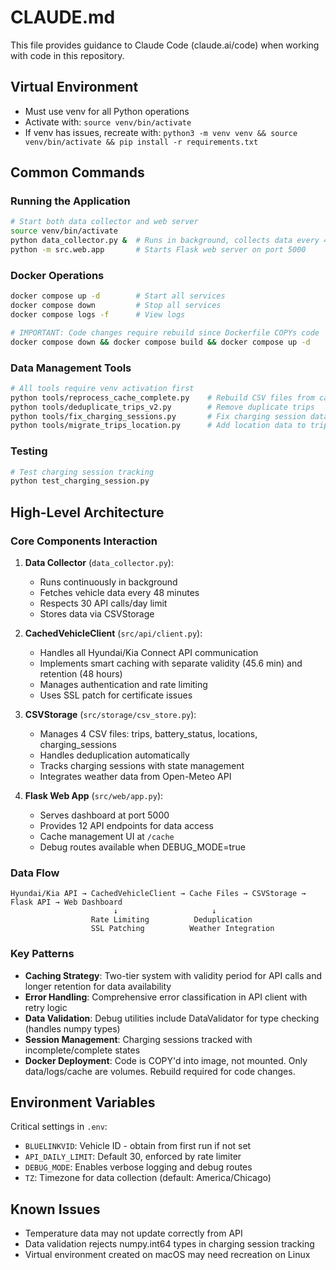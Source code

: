 # CLAUDE.md

This file provides guidance to Claude Code (claude.ai/code) when working with code in this repository.

## Virtual Environment
- Must use venv for all Python operations
- Activate with: `source venv/bin/activate`
- If venv has issues, recreate with: `python3 -m venv venv && source venv/bin/activate && pip install -r requirements.txt`

## Common Commands

### Running the Application
```bash
# Start both data collector and web server
source venv/bin/activate
python data_collector.py &  # Runs in background, collects data every 48 minutes
python -m src.web.app       # Starts Flask web server on port 5000
```

### Docker Operations
```bash
docker compose up -d        # Start all services
docker compose down         # Stop all services
docker compose logs -f      # View logs

# IMPORTANT: Code changes require rebuild since Dockerfile COPYs code
docker compose down && docker compose build && docker compose up -d
```

### Data Management Tools
```bash
# All tools require venv activation first
python tools/reprocess_cache_complete.py    # Rebuild CSV files from cache
python tools/deduplicate_trips_v2.py        # Remove duplicate trips
python tools/fix_charging_sessions.py       # Fix charging session data issues
python tools/migrate_trips_location.py      # Add location data to trips
```

### Testing
```bash
# Test charging session tracking
python test_charging_session.py
```

## High-Level Architecture

### Core Components Interaction
1. **Data Collector** (`data_collector.py`):
   - Runs continuously in background
   - Fetches vehicle data every 48 minutes
   - Respects 30 API calls/day limit
   - Stores data via CSVStorage

2. **CachedVehicleClient** (`src/api/client.py`):
   - Handles all Hyundai/Kia Connect API communication
   - Implements smart caching with separate validity (45.6 min) and retention (48 hours)
   - Manages authentication and rate limiting
   - Uses SSL patch for certificate issues

3. **CSVStorage** (`src/storage/csv_store.py`):
   - Manages 4 CSV files: trips, battery_status, locations, charging_sessions
   - Handles deduplication automatically
   - Tracks charging sessions with state management
   - Integrates weather data from Open-Meteo API

4. **Flask Web App** (`src/web/app.py`):
   - Serves dashboard at port 5000
   - Provides 12 API endpoints for data access
   - Cache management UI at `/cache`
   - Debug routes available when DEBUG_MODE=true

### Data Flow
```
Hyundai/Kia API → CachedVehicleClient → Cache Files → CSVStorage → Flask API → Web Dashboard
                       ↓                     ↓
                  Rate Limiting          Deduplication
                  SSL Patching          Weather Integration
```

### Key Patterns
- **Caching Strategy**: Two-tier system with validity period for API calls and longer retention for data availability
- **Error Handling**: Comprehensive error classification in API client with retry logic
- **Data Validation**: Debug utilities include DataValidator for type checking (handles numpy types)
- **Session Management**: Charging sessions tracked with incomplete/complete states
- **Docker Deployment**: Code is COPY'd into image, not mounted. Only data/logs/cache are volumes. Rebuild required for code changes.

## Environment Variables
Critical settings in `.env`:
- `BLUELINKVID`: Vehicle ID - obtain from first run if not set
- `API_DAILY_LIMIT`: Default 30, enforced by rate limiter
- `DEBUG_MODE`: Enables verbose logging and debug routes
- `TZ`: Timezone for data collection (default: America/Chicago)

## Known Issues
- Temperature data may not update correctly from API
- Data validation rejects numpy.int64 types in charging session tracking
- Virtual environment created on macOS may need recreation on Linux